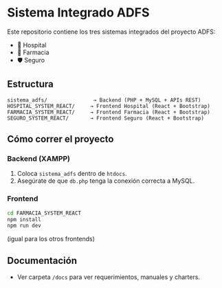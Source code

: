 # Sistema Integrado ADFS

Este repositorio contiene los tres sistemas integrados del proyecto ADFS:
- 🏥 Hospital
- 💊 Farmacia
- 🛡️ Seguro

## Estructura

```
sistema_adfs/               → Backend (PHP + MySQL + APIs REST)
HOSPITAL_SYSTEM_REACT/     → Frontend Hospital (React + Bootstrap)
FARMACIA_SYSTEM_REACT/     → Frontend Farmacia (React + Bootstrap)
SEGURO_SYSTEM_REACT/       → Frontend Seguro (React + Bootstrap)
```

## Cómo correr el proyecto

### Backend (XAMPP)
1. Coloca `sistema_adfs` dentro de `htdocs`.
2. Asegúrate de que `db.php` tenga la conexión correcta a MySQL.

### Frontend
```bash
cd FARMACIA_SYSTEM_REACT
npm install
npm run dev
```

(igual para los otros frontends)

## Documentación
- Ver carpeta `/docs` para ver requerimientos, manuales y charters.
